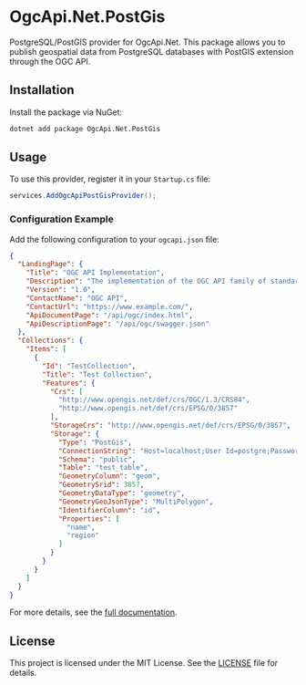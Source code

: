 # OgcApi.Net.PostGis

PostgreSQL/PostGIS provider for OgcApi.Net. This package allows you to publish geospatial data from PostgreSQL databases with PostGIS extension through the OGC API.

## Installation
Install the package via NuGet:
```bash
dotnet add package OgcApi.Net.PostGis
```

## Usage
To use this provider, register it in your `Startup.cs` file:
```csharp
services.AddOgcApiPostGisProvider();
```

### Configuration Example
Add the following configuration to your `ogcapi.json` file:
```json
{
  "LandingPage": {
    "Title": "OGC API Implementation",
    "Description": "The implementation of the OGC API family of standards that being developed to make it easy for anyone to provide geospatial data to the web",
    "Version": "1.0",
    "ContactName": "OGC API",
    "ContactUrl": "https://www.example.com/",
    "ApiDocumentPage": "/api/ogc/index.html",
    "ApiDescriptionPage": "/api/ogc/swagger.json"
  },
  "Collections": {
    "Items": [
	  {
        "Id": "TestCollection",
        "Title": "Test Collection",
        "Features": {
          "Crs": [
            "http://www.opengis.net/def/crs/OGC/1.3/CRS84",
            "http://www.opengis.net/def/crs/EPSG/0/3857"
          ],
          "StorageCrs": "http://www.opengis.net/def/crs/EPSG/0/3857",
          "Storage": {
            "Type": "PostGis",
            "ConnectionString": "Host=localhost;User Id=postgre;Password=myStrongP@ssword;Database=Tests;Port=5432;",
            "Schema": "public",
            "Table": "test_table",
            "GeometryColumn": "geom",
            "GeometrySrid": 3857,
            "GeometryDataType": "geometry",
            "GeometryGeoJsonType": "MultiPolygon",
            "IdentifierColumn": "id",
            "Properties": [
              "name",
              "region"
            ]
          }
        }
      }
    ]
  }
}
```

For more details, see the [full documentation](https://sam-is.github.io/OgcApi.Net/installation).

## License
This project is licensed under the MIT License. See the [LICENSE](https://github.com/sam-is/OgcApi.Net/blob/main/LICENSE) file for details.